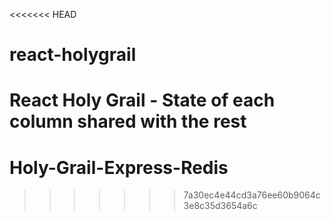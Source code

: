 <<<<<<< HEAD
# react-holygrail
React Holy Grail - State of each column shared with the rest
=======
# Holy-Grail-Express-Redis
>>>>>>> 7a30ec4e44cd3a76ee60b9064c3e8c35d3654a6c
